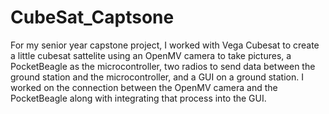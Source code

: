 # CubeSat_Captsone

For my senior year capstone project, I worked with Vega Cubesat to create a little cubesat sattelite using an OpenMV camera to take pictures, a PocketBeagle as the microcontroller, two radios to send data between the ground station and the microcontroller, and a GUI on a ground station. I worked on the connection between the OpenMV camera and the PocketBeagle along with integrating that process into the GUI.
